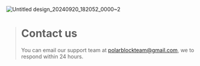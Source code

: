 ![Untitled design_20240920_182052_0000~2](https://github.com/user-attachments/assets/063e59b0-ec62-4adc-b1fa-9d9d8ac07246)



> # Contact us
> You can email our support team at [polarblockteam@gmail.com](mailto:polarblockteam@gmail.com), we to respond within 24 hours.
